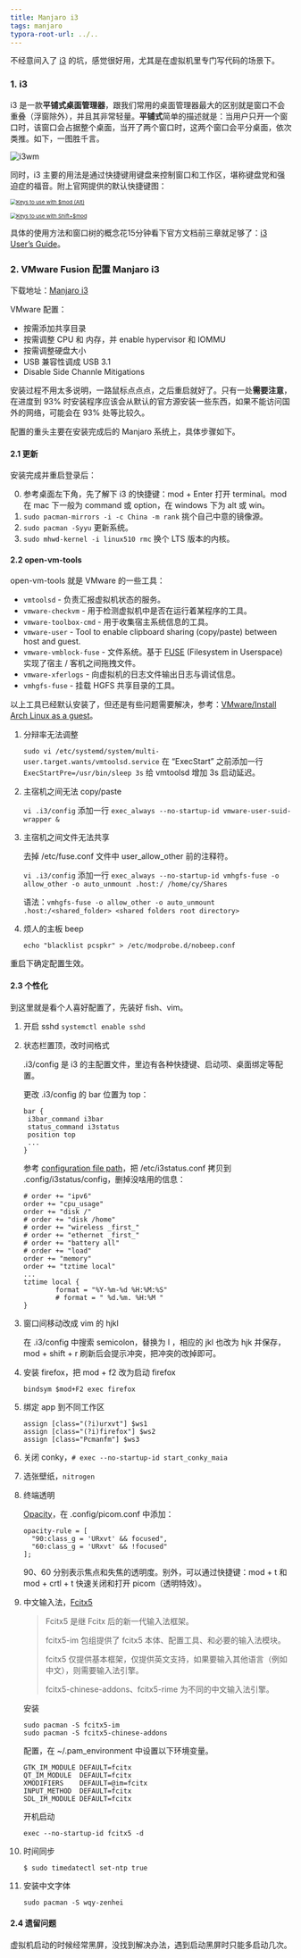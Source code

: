 ```yaml
---
title: Manjaro i3
tags: manjaro
typora-root-url: ../..
---
```


不经意间入了 [i3](https://i3wm.org) 的坑，感觉很好用，尤其是在虚拟机里专门写代码的场景下。



### 1. i3

i3 是一款**平铺式桌面管理器**，跟我们常用的桌面管理器最大的区别就是窗口不会重叠（浮窗除外），并且其非常轻量。**平铺式**简单的描述就是：当用户只开一个窗口时，该窗口会占据整个桌面，当开了两个窗口时，这两个窗口会平分桌面，依次类推。如下，一图胜千言。

![i3wm](/images/i3.png)

同时，i3 主要的用法是通过快捷键用键盘来控制窗口和工作区，堪称键盘党和强迫症的福音。附上官网提供的默认快捷键图：

[<img src="/images/keyboard-layer1.png" alt="Keys to use with $mod (Alt)" style="zoom:67%;" />](https://i3wm.org/docs/keyboard-layer1.png)

[<img src="/images/keyboard-layer2.png" alt="Keys to use with Shift+$mod" style="zoom:67%;" />](https://i3wm.org/docs/keyboard-layer2.png)

具体的使用方法和窗口树的概念花15分钟看下官方文档前三章就足够了：[i3 User’s Guide](https://i3wm.org/docs/userguide.html)。



### 2. VMware Fusion 配置 Manjaro i3

下载地址：[Manjaro i3](https://manjaro.org/download/#i3)

VMware 配置：

- 按需添加共享目录
- 按需调整 CPU 和 内存，并 enable hypervisor 和 IOMMU
- 按需调整硬盘大小
- USB 兼容性调成 USB 3.1
- Disable Side Channle Mitigations

安装过程不用太多说明，一路鼠标点点点，之后重启就好了。只有一处**需要注意**，在进度到 93% 时安装程序应该会从默认的官方源安装一些东西，如果不能访问国外的网络，可能会在 93% 处等比较久。

配置的重头主要在安装完成后的 Manjaro 系统上，具体步骤如下。



#### 2.1 更新

安装完成并重启登录后：

0. 参考桌面左下角，先了解下 i3 的快捷键：mod + Enter 打开 terminal。mod 在 mac 下一般为 command 或 option，在 windows 下为 alt 或 win。
1. `sudo pacman-mirrors -i -c China -m rank` 挑个自己中意的镜像源。
2. `sudo pacman -Syyu` 更新系统。
3. `sudo mhwd-kernel -i linux510 rmc` 换个 LTS 版本的内核。



#### 2.2 open-vm-tools

open-vm-tools 就是 VMware 的一些工具：

- `vmtoolsd` - 负责汇报虚拟机状态的服务。
- `vmware-checkvm` - 用于检测虚拟机中是否在运行着某程序的工具。
- `vmware-toolbox-cmd` - 用于收集宿主系统信息的工具。
- `vmware-user` - Tool to enable clipboard sharing (copy/paste) between host and guest.
- `vmware-vmblock-fuse` - 文件系统。基于 [FUSE](https://en.wikipedia.org/wiki/Filesystem_in_Userspace) (Filesystem in Userspace) 实现了宿主 / 客机之间拖拽文件。
- `vmware-xferlogs` - 向虚拟机的日志文件输出日志与调试信息。
- `vmhgfs-fuse` - 挂载 HGFS 共享目录的工具。

以上工具已经默认安装了，但还是有些问题需要解决，参考：[VMware/Install Arch Linux as a guest](https://wiki.archlinux.org/title/VMware/Install_Arch_Linux_as_a_guest#Open-VM-Tools)。

1. 分辩率无法调整

   `sudo vi /etc/systemd/system/multi-user.target.wants/vmtoolsd.service` 在 “ExecStart” 之前添加一行 `ExecStartPre=/usr/bin/sleep 3s` 给 vmtoolsd 增加 3s 启动延迟。

2. 主宿机之间无法 copy/paste

    `vi .i3/config` 添加一行 `exec_always --no-startup-id vmware-user-suid-wrapper &` 

3. 主宿机之间文件无法共享

   去掉 /etc/fuse.conf 文件中 user_allow_other 前的注释符。

    `vi .i3/config` 添加一行 `exec_always --no-startup-id vmhgfs-fuse -o allow_other -o auto_unmount .host:/ /home/cy/Shares`

   语法：`vmhgfs-fuse -o allow_other -o auto_unmount .host:/<shared_folder> <shared folders root directory>`

4. 烦人的主板 beep

   `echo "blacklist pcspkr" > /etc/modprobe.d/nobeep.conf`

重启下确定配置生效。



#### 2.3 个性化

到这里就是看个人喜好配置了，先装好 fish、vim。

1. 开启 sshd `systemctl enable sshd`

2. 状态栏置顶，改时间格式

   .i3/config 是 i3 的主配置文件，里边有各种快捷键、启动项、桌面绑定等配置。

   更改 .i3/config 的 bar 位置为 top：

   ```
   bar {
   	i3bar_command i3bar
   	status_command i3status
   	position top
   	...
   }
   ```

   参考 [configuration file path](https://i3wm.org/docs/i3status.html#_options)，把 /etc/i3status.conf 拷贝到 .config/i3status/config，删掉没啥用的信息：

   ```
   # order += "ipv6"
   order += "cpu_usage"
   order += "disk /"
   # order += "disk /home"
   # order += "wireless _first_"
   # order += "ethernet _first_"
   # order += "battery all"
   # order += "load"
   order += "memory"
   order += "tztime local"
   ...
   tztime local {
           format = "%Y-%m-%d %H:%M:%S"
           # format = " %d.%m. %H:%M "
   }
   ```

3. 窗口间移动改成 vim 的 hjkl

   在 .i3/config 中搜索 semicolon，替换为 l ，相应的 jkl 也改为 hjk 并保存，mod + shift + r 刷新后会提示冲突，把冲突的改掉即可。

4. 安装 firefox，把 mod + f2 改为启动 firefox

   ```
   bindsym $mod+F2 exec firefox
   ```

5. 绑定 app 到不同工作区

   ```
   assign [class="(?i)urxvt"] $ws1
   assign [class="(?i)firefox"] $ws2
   assign [class="Pcmanfm"] $ws3
   ```

6. 关闭 conky，`# exec --no-startup-id start_conky_maia`

7. 选张壁纸，`nitrogen`

8. 终端透明

   [Opacity](https://wiki.archlinux.org/title/Picom#Opacity)，在 .config/picom.conf 中添加：

   ```
   opacity-rule = [
     "90:class_g = 'URxvt' && focused",
     "60:class_g = 'URxvt' && !focused"
   ];
   ```

   90、60 分别表示焦点和失焦的透明度。别外，可以通过快捷键：mod + t 和 mod + crtl + t 快速关闭和打开 picom（透明特效）。

9. 中文输入法，[Fcitx5](https://wiki.archlinux.org/title/Fcitx5_(简体中文))

   > Fcitx5 是继 Fcitx 后的新一代输入法框架。
   >
   > fcitx5-im 包组提供了 fcitx5 本体、配置工具、和必要的输入法模块。
   >
   > fcitx5 仅提供基本框架，仅提供英文支持，如果要输入其他语言（例如中文），则需要输入法引擎。
   >
   > fcitx5-chinese-addons、fcitx5-rime 为不同的中文输入法引擎。

   安装

   ```shell
   sudo pacman -S fcitx5-im
   sudo pacman -S fcitx5-chinese-addons
   ```

   配置，在 ~/.pam_environment 中设置以下环境变量。

   ```
   GTK_IM_MODULE DEFAULT=fcitx
   QT_IM_MODULE  DEFAULT=fcitx
   XMODIFIERS    DEFAULT=@im=fcitx
   INPUT_METHOD  DEFAULT=fcitx
   SDL_IM_MODULE DEFAULT=fcitx
   ```

   开机启动

   ```
   exec --no-startup-id fcitx5 -d
   ```

9. 时间同步

   ```shell
   $ sudo timedatectl set-ntp true
   ```
   
9. 安装中文字体

   ```shell
   sudo pacman -S wqy-zenhei
   ```

#### 2.4 遗留问题

虚拟机启动的时候经常黑屏，没找到解决办法，遇到启动黑屏时只能多启动几次。

